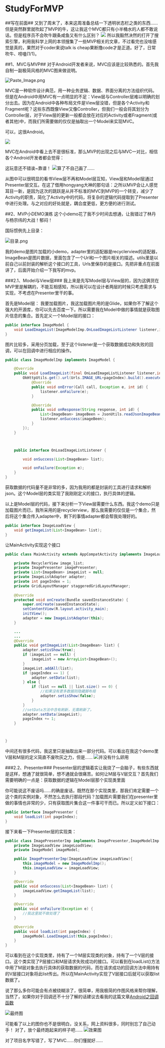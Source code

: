 # StudyForMVP
##写在前面##
又到了周末了，本来这周准备总结一下透明状态栏之类的东西……但是突然群里就吹起了MVP的牛，这让我这个MVC都只有小半桶水的人都不敢说话。但是程序员不会吹牛跟条咸鱼又有什么区别？
![](http://upload-images.jianshu.io/upload_images/1976147-bc51e70906298050.jpg?imageMogr2/auto-orient/strip%7CimageView2/2/w/1240)
所以我毅然决然的打开了搜索引擎，利用我科学上网的本领搜集了一些MVP相关的文章，不过看完也没啥感觉是真的，果然对于coder来说talk is cheap果断撸code才是正道。好了，日常吹牛、唠嗑(1/1)。

##1、MVC与MVP##
对于Android开发者来说，MVC应该是比较熟悉的。首先我自制一副极简风格的MVC图来做说明。

![Paste_Image.png](http://upload-images.jianshu.io/upload_images/1976147-55cd71d2d9c94227.png?imageMogr2/auto-orient/strip%7CimageView2/2/w/1240)

MVC是一种软件设计典范，用一种业务逻辑、数据、界面分离的方法组织代码。但是在Android中用MVC有一点明显的不足：View层与Controller层难以明确的划分出去。因为在Android中各种布局文件是View层没错，但是各个Activity和Fragment呢？这些东西既像View又像Controller，但我们一般会将其划分为Controller层，对于View层的更新一般都会放在对应的Activity或者Fragment(或者其他)中，而我们所需要做的仅仅是抽取出一个Model来实现MVC。

可以，这很Android。

![](http://upload-images.jianshu.io/upload_images/1976147-caf2f50caf5e6f8e.gif?imageMogr2/auto-orient/strip)

MVC在Android中看上去不是很标准，那么MVP的出现之后与MVC一对比，相信各个Android开发者都会觉得：

这玩意还不错诶~靠谱！
![算了不自己画了……](http://upload-images.jianshu.io/upload_images/1976147-bacc810e832c9537.png?imageMogr2/auto-orient/strip%7CimageView2/2/w/1240)

从图中可以很明显的看书View层不再和Model层互知，View层和Model层通过Presenter层交互。在这了借用hongyang大神的那句话：之所以MVP会让人感觉耳目一新，是因为这次的跳跃是从并不标准的MVC到MVP的一个转变，减少了Activity的职责，简化了Activity中的代码，将复杂的逻辑代码提取到了Presenter中进行处理。与之对应的好处就是，耦合度更低，更方便的进行测试。

##2、MVP小DEMO演练
这个小demo花了我不少时间去想通，让我错过了林丹与杨宗纬的大战！郁闷！

国际惯例先上目录：

![目录.png](http://upload-images.jianshu.io/upload_images/1976147-9ef8b104bd80f7be.png?imageMogr2/auto-orient/strip%7CimageView2/2/w/1240)

我的demo是图片加载的小demo，adapter里的适配器是recyclerview的适配器，ImageBean是图片数据，里面包含了一个Url和一个图片相关的描述。utils里是以前自己以前封装的解析这个接口的工具，Urls里保存的是接口。先把非重点在前面讲了，后面开始介绍一下我写的mvp。

###2.1、Model与View层###
我上来是先写Model层与View层的，因为这俩货在MVP里是解耦的，不能互相感知，所以我可以在设计者两层的时候只考虑需求与实现，不考虑在Presenter里干的事。

首先是Model层：
我要加载图片，我这加载图片用的是Glide，如果你不了解这个强大的开源库，你可以先去百度一下。所以需要我在Model中做的事情就是获取图片信息的集合。首先定义一个Model层的接口：
```java
public interface ImageModel {
    void LoadImageList(ImageModelImp.OnLoadImageListListener listener,int pageIndex);
}
```
图片比较多，采用分页加载，至于这个listener是一个获取数据成功和失败的回调，可以在回调中进行相应的操作。

```java
public class ImageModelImp implements ImageModel {

    @Override
    public void LoadImageList(final OnLoadImageListListener listener,int pageIndex) {
        OkHttpUtils.get().url(Urls.IMAGE_URL+pageIndex).build().execute(new StringCallback() {
            @Override
            public void onError(Call call, Exception e, int id) {
                listener.onFailure(e);
            }

            @Override
            public void onResponse(String response, int id) {
                List<ImageBean> imageBeen = JsonUtils.readJsonImageBean(response);
                listener.onSuccess(imageBeen);
            }
        });
    }



    public interface OnLoadImageListListener {

        void onSuccess(List<ImageBean> list);

        void onFailure(Exception e);
    }
}
```
获取数据的代码量不是非常的多，因为我用的都是封装的工具进行请求和解析json。这个Model层的类实现了我刚刚定义的接口，执行具体的逻辑。

以上是Model层的代码，接下来分析一下View层需要什么东西。我这个demo只是加载图片而已，我所采用的是recyclerview，那么我需要的仅仅是一个集合，然后将这个集合传入adapter中，剩下的事情adapter都会帮我处理好的。
```java
public interface ImageLoadView {
    void getImageList(List<ImageBean> list);
}
```

让MainActivity实现这个接口
```java
public class MainActivity extends AppCompatActivity implements ImageLoadView {

    private RecyclerView image_list;
    private ImagePresenter imagePresenter;
    private List<ImageBean> imageList = null;
    private ImageListAdapter adapter;
    private int pageIndex = 1;
    private GridLayoutManager staggeredGridLayoutManager;
    
    @Override
    protected void onCreate(Bundle savedInstanceState) {
        super.onCreate(savedInstanceState);
        setContentView(R.layout.activity_main);
        initView();
        adapter = new ImageListAdapter(this);  
    }

    ...
    ...
    @Override
    public void getImageList(List<ImageBean> list) {
        adapter.setisShow(true);
        if (imageList == null) {
            imageList = new ArrayList<ImageBean>();
        }
        imageList.addAll(list);
        if (pageIndex == 1) {
            adapter.setData(list);
        } else {
            if (list == null || list.size() == 0) {
                //如果没有更多数据则隐藏脚布局
                adapter.setisShow(false);
            }
        }
        //setData方法中含有刷新，无需刷新了。
        adapter.setData(imageList);
        pageIndex += 1;
    }



}
```
中间还有很多代码，我这里只是抽取出来一部分代码。可以看出在我这个demo里V层和M层的定义简直不废吹灰之力，但是……
![并没有什么卵用](http://upload-images.jianshu.io/upload_images/1976147-b0f7e456225181b1.jpg?imageMogr2/auto-orient/strip%7CimageView2/2/w/1240)

###2.2、Presenter###
Presenter层的逻辑着实让我烧了一会脑子，有些东西就是这样，想通了就很简单，想不通就会很痛苦。如何让M层与V层交互？首先我们需要明确的一点是：获取数据的逻辑在Model层那个实现类里面

你可能说这不废话吗……的确是废话，既然在那个实现类里，那我们肯定需要一个这个类的实例对象，不然怎么去执行那段代码？加载图片需要我们在presenter里做的事情也非常的少，只有获取图片集合这一件事可干而已。所以定义如下接口：
```java
public interface ImagePresenter {
    void loadList(int pageIndex);
}
```


接下来看一下Presenter层的实现类：
```java
public class ImagePresenterImp implements ImagePresenter,ImageModelImp.OnLoadImageListListener{
    private ImageLoadView imageLoadView;
    private ImageModel imageModel;

    public ImagePresenterImp(ImageLoadView imageLoadView){
        this.imageModel = new ImageModelImp();
        this.imageLoadView = imageLoadView;
    }

    @Override
    public void onSuccess(List<ImageBean> list) {
        imageLoadView.getImageList(list);
    }

    @Override
    public void onFailure(Exception e) {
        //我这里就不做处理了
    }

    @Override
    public void loadList(int pageIndex) {
        imageModel.LoadImageList(this,pageIndex);
    }
}
```

可以看到在这个实现类里，持有了一个M层实现类的对象，持有了一个V层的接口。这个类实现了P层接口和M层请求失败成功的接口。可以看到在loadList()方法中用了M层对象去执行具体的获取数据的代码，而在请求成功的回调方法中用持有的V层接口对象将此list传出。所以在MainActivity实现了V层接口后就可以获取list数据了。

说了那么多你可能会有点被绕糊涂了，很简单，用我极简的作图风格来帮你理解，当然了，如果你对于回调还不十分了解的话建议去看我的这篇文章[Android之回调函数](http://www.jianshu.com/p/7ac60e182449)


![最终图](http://upload-images.jianshu.io/upload_images/1976147-b45145935c21b820.png?imageMogr2/auto-orient/strip%7CimageView2/2/w/1240)


可能看了以上的图你也不是很明白，没关系，网上资料很多，同时别忘了自己动手！
对了，放个最终跑起来的样子吧……
![效果图](http://upload-images.jianshu.io/upload_images/1976147-5a13d3cdc368a479.gif?imageMogr2/auto-orient/strip)

对了项目名字写错了，写了MVC……你们懂就好……

